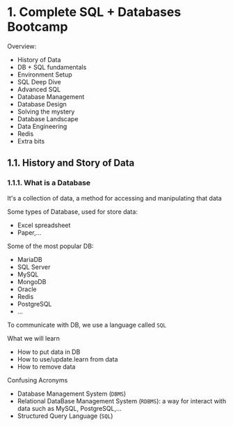 # 1. Complete SQL + Databases Bootcamp

Overview:

- History of Data
- DB + SQL fundamentals
- Environment Setup
- SQL Deep Dive
- Advanced SQL
- Database Management
- Database Design
- Solving the mystery
- Database Landscape
- Data Engineering
- Redis
- Extra bits

## 1.1. History and Story of Data

### 1.1.1. What is a Database

It's a collection of data, a method for accessing and manipulating that data

Some types of Database, used for store data:

- Excel spreadsheet
- Paper,...

Some of the most popular DB:

- MariaDB
- SQL Server
- MySQL
- MongoDB
- Oracle
- Redis
- PostgreSQL
- ...

To communicate with DB, we use a language called `SQL`

What we will learn

- How to put data in DB
- How to use/update.learn from data
- How to remove data

Confusing Acronyms

- Database Management System (`DBMS`)
- Relational DataBase Management System (`RDBMS`): a way for interact
  with data such as MySQL, PostgreSQL,...
- Structured Query Language (`SQL`)
